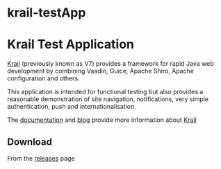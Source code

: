 krail-testApp
=============

# Krail Test Application

[Krail](https://github.com/davidsowerby/krail) (previously known as V7) provides a framework for rapid Java web development by combining Vaadin, Guice, Apache Shiro, Apache configuration and others.

This application is intended for functional testing but also provides a reasonable demonstration of site navigation,  notifications, very simple authentication, push and internationalisation.

The [documentation](https://sites.google.com/site/q3cjava/home) and [blog](http://rndjava.blogspot.co.uk/) provide more information about [Krail](https://github.com/davidsowerby/krail)

## Download

From the [releases](https://github.com/davidsowerby/krail-testApp/releases) page




